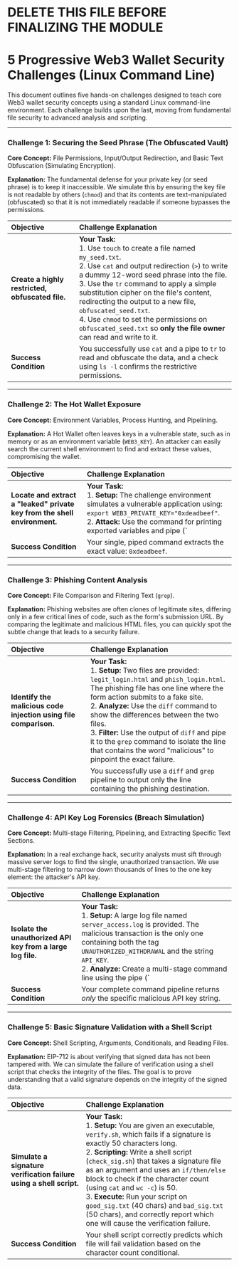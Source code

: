 # DELETE THIS FILE BEFORE FINALIZING THE MODULE

# 5 Progressive Web3 Wallet Security Challenges (Linux Command Line)

This document outlines five hands-on challenges designed to teach core Web3 wallet security concepts using a standard Linux command-line environment. Each challenge builds upon the last, moving from fundamental file security to advanced analysis and scripting.

---

### Challenge 1: Securing the Seed Phrase (The Obfuscated Vault)

**Core Concept:** File Permissions, Input/Output Redirection, and Basic Text Obfuscation (Simulating Encryption).

**Explanation:** The fundamental defense for your private key (or seed phrase) is to keep it inaccessible. We simulate this by ensuring the key file is not readable by others (`chmod`) and that its contents are text-manipulated (obfuscated) so that it is not immediately readable if someone bypasses the permissions.

| Objective | Challenge Explanation |
| :--- | :--- |
| **Create a highly restricted, obfuscated file.** | **Your Task:** <br> 1. Use `touch` to create a file named `my_seed.txt`. <br> 2. Use `cat` and output redirection (`>`) to write a dummy 12-word seed phrase into the file. <br> 3. Use the `tr` command to apply a simple substitution cipher on the file's content, redirecting the output to a new file, `obfuscated_seed.txt`. <br> 4. Use `chmod` to set the permissions on `obfuscated_seed.txt` so **only the file owner** can read and write to it. |
| **Success Condition** | You successfully use `cat` and a pipe to `tr` to read and obfuscate the data, and a check using `ls -l` confirms the restrictive permissions. |

---

### Challenge 2: The Hot Wallet Exposure

**Core Concept:** Environment Variables, Process Hunting, and Pipelining.

**Explanation:** A Hot Wallet often leaves keys in a vulnerable state, such as in memory or as an environment variable (`WEB3_KEY`). An attacker can easily search the current shell environment to find and extract these values, compromising the wallet.

| Objective | Challenge Explanation |
| :--- | :--- |
| **Locate and extract a "leaked" private key from the shell environment.** | **Your Task:** <br> 1. **Setup:** The challenge environment simulates a vulnerable application using: `export WEB3_PRIVATE_KEY="0xdeadbeef"`. <br> 2. **Attack:** Use the command for printing exported variables and pipe (`|`) the output to `grep` to isolate the private key variable and its value. |
| **Success Condition** | Your single, piped command extracts the exact value: `0xdeadbeef`. |

---

### Challenge 3: Phishing Content Analysis

**Core Concept:** File Comparison and Filtering Text (`grep`).

**Explanation:** Phishing websites are often clones of legitimate sites, differing only in a few critical lines of code, such as the form's submission URL. By comparing the legitimate and malicious HTML files, you can quickly spot the subtle change that leads to a security failure.

| Objective | Challenge Explanation |
| :--- | :--- |
| **Identify the malicious code injection using file comparison.** | **Your Task:** <br> 1. **Setup:** Two files are provided: `legit_login.html` and `phish_login.html`. The phishing file has one line where the form action submits to a fake site. <br> 2. **Analyze:** Use the `diff` command to show the differences between the two files. <br> 3. **Filter:** Use the output of `diff` and pipe it to the `grep` command to isolate the line that contains the word "malicious" to pinpoint the exact failure. |
| **Success Condition** | You successfully use a `diff` and `grep` pipeline to output only the line containing the phishing destination. |

---

### Challenge 4: API Key Log Forensics (Breach Simulation)

**Core Concept:** Multi-stage Filtering, Pipelining, and Extracting Specific Text Sections.

**Explanation:** In a real exchange hack, security analysts must sift through massive server logs to find the single, unauthorized transaction. We use multi-stage filtering to narrow down thousands of lines to the one key element: the attacker's API key.

| Objective | Challenge Explanation |
| :--- | :--- |
| **Isolate the unauthorized API key from a large log file.** | **Your Task:** <br> 1. **Setup:** A large log file named `server_access.log` is provided. The malicious transaction is the only one containing both the tag `UNAUTHORIZED_WITHDRAWAL` and the string `API_KEY`. <br> 2. **Analyze:** Create a multi-stage command line using the pipe (`|`) to connect multiple `grep` commands, first filtering for `UNAUTHORIZED_WITHDRAWAL` and then for `API_KEY`. <br> 3. **Extract:** Use your knowledge of text extraction to output only the key itself: `BX0293J-MALICIOUS-KEY`. |
| **Success Condition** | Your complete command pipeline returns *only* the specific malicious API key string. |

---

### Challenge 5: Basic Signature Validation with a Shell Script

**Core Concept:** Shell Scripting, Arguments, Conditionals, and Reading Files.

**Explanation:** EIP-712 is about verifying that signed data has not been tampered with. We can simulate the failure of verification using a shell script that checks the integrity of the files. The goal is to prove understanding that a valid signature depends on the integrity of the signed data.

| Objective | Challenge Explanation |
| :--- | :--- |
| **Simulate a signature verification failure using a shell script.** | **Your Task:** <br> 1. **Setup:** You are given an executable, `verify.sh`, which fails if a signature is exactly 50 characters long. <br> 2. **Scripting:** Write a shell script (`check_sig.sh`) that takes a signature file as an argument and uses an `if/then/else` block to check if the character count (using `cat` and `wc -c`) is 50. <br> 3. **Execute:** Run your script on `good_sig.txt` (40 chars) and `bad_sig.txt` (50 chars), and correctly report which one will cause the verification failure. |
| **Success Condition** | Your shell script correctly predicts which file will fail validation based on the character count conditional. |
